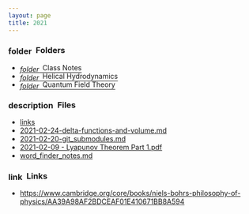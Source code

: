 ```yaml
---
layout: page
title: 2021
---
```

<h3><span class="material-icons" style="position:relative;top:0.1em">folder</span>&ensp;Folders</h3><ul>
<li><a href = "Class Notes"><i class="material-icons" style="position:relative;top:0.2em">folder</i>&ensp;Class Notes</a></li>
<li><a href = "Helical Hydrodynamics"><i class="material-icons" style="position:relative;top:0.2em">folder</i>&ensp;Helical Hydrodynamics</a></li>
<li><a href = "Quantum Field Theory"><i class="material-icons" style="position:relative;top:0.2em">folder</i>&ensp;Quantum Field Theory</a></li>
</ul><h3><span class="material-icons" style="position:relative;top:0.1em">description</span>&ensp;Files</h3>
<ul>
<li><a href = "https://docs.google.com/spreadsheets/d/1f5xHobQmGd_VRujUZUTbKtmsPLp45E0Rl6Cts5VKfo8/edit?usp=drivesdk">links</a></li>
<li><a href = "https://drive.google.com/file/d/12M5Kj0Qw8p2bmuB_QYARH3BNGl9aIQdN/view?usp=drivesdk">2021-02-24-delta-functions-and-volume.md</a></li>
<li><a href = "https://drive.google.com/file/d/1CpvUP4eq0D2HmdWOLdol21UWUqhaXYbH/view?usp=drivesdk">2021-02-20-git_submodules.md</a></li>
<li><a href = "https://drive.google.com/file/d/171BiSPbU2v-nTeCmgOgi0wQsM8TQm48n/view?usp=drivesdk">2021-02-09 - Lyapunov Theorem Part 1.pdf</a></li>
<li><a href = "https://drive.google.com/file/d/1DJ0jd-b7Ne4Q-TAHEfacMDKp9FRqc0qL/view?usp=drivesdk">word_finder_notes.md</a></li>
</ul>
<h3><span class="material-icons" style="position:relative;top:0.1em">link</span>&ensp;Links</h3><ul>
<li><a href = "https://www.cambridge.org/core/books/niels-bohrs-philosophy-of-physics/AA39A98AF2BDCEAF01E410671BB8A594">https://www.cambridge.org/core/books/niels-bohrs-philosophy-of-physics/AA39A98AF2BDCEAF01E410671BB8A594</a></li>
</ul>